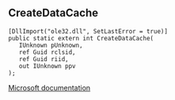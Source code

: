 ## CreateDataCache

```
[DllImport("ole32.dll", SetLastError = true)]
public static extern int CreateDataCache(
   IUnknown pUnknown,
   ref Guid rclsid,
   ref Guid riid,
   out IUnknown ppv
);
```

[Microsoft documentation](https://docs.microsoft.com/en-us/windows/win32/api/objidl/nf-objidl-createdatacache)
